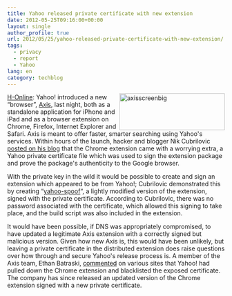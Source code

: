 ```yaml
---
title: Yahoo released private certificate with new extension
date: 2012-05-25T09:16:00+00:00
layout: single
author_profile: true
url: 2012/05/25/yahoo-released-private-certificate-with-new-extension/
tags:
  - privacy
  - report
  - Yahoo
lang: en
category: techblog
---
```

[<img title="axisscreenbig" border="0" alt="axisscreenbig" align="right" src="http://lh6.ggpht.com/-zcbUM2UWWs0/T79G27HrnQI/AAAAAAAAGFs/mCFDu-lvj4c/axisscreenbig_thumb%25255B2%25255D.png?imgmax=800" width="244" height="85" />](http://lh3.ggpht.com/-NmgK1g58UzY/T79GzkK5VQI/AAAAAAAAGFk/JhAthPA4mqY/s1600-h/axisscreenbig%25255B4%25255D.png)<a href="http://www.h-online.com/" target="_blank">H-Online</a>: Yahoo! introduced a new “browser”, [Axis](http://axis.yahoo.com/), last night, both as a standalone application for iPhone and iPad and as a browser extension on Chrome, Firefox, Internet Explorer and Safari. Axis is meant to offer faster, smarter searching using Yahoo's services. Within hours of the launch, hacker and blogger Nik Cubrilovic [posted on his blog](http://nikcub.appspot.com/posts/yahoo-axis-chrome-extension-leaks-private-certificate-file) that the Chrome extension came with a worrying extra, a Yahoo private certificate file which was used to sign the extension package and prove the package's authenticity to the Google browser. 

With the private key in the wild it would be possible to create and sign an extension which appeared to be from Yahoo!; Cubrilovic demonstrated this by creating “[yahoo-spoof](https://github.com/nikcub/yahoo-spoof)“, a lightly modified version of the extension, signed with the private certificate. According to Cubrilovic, there was no password associated with the certificate, which allowed this signing to take place, and the build script was also included in the extension. 

It would have been possible, if DNS was appropriately compromised, to have updated a legitimate Axis extension with a correctly signed but malicious version. Given how new Axis is, this would have been unlikely, but leaving a private certificate in the distributed extension does raise questions over how through and secure Yahoo's release process is. A member of the Axis team, Ethan Batraski, [commented](http://thenextweb.com/insider/2012/05/24/whoops-someone-forgot-to-publish-the-yahoo-axis-terms-and-conditions/) on various sites that Yahoo! had pulled down the Chrome extension and blacklisted the exposed certificate. The company has since released an updated version of the Chrome extension signed with a new private certificate.